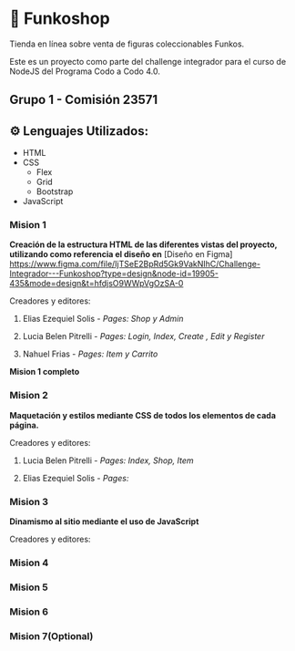 # 🚀 Funkoshop

Tienda en línea sobre venta de figuras coleccionables Funkos.

Este es un proyecto como parte del challenge integrador para el curso de NodeJS del Programa Codo a Codo 4.0.

## Grupo 1 - Comisión 23571

## ⚙️ Lenguajes Utilizados:

- HTML
- CSS
  - Flex
  - Grid
  - Bootstrap
- JavaScript

### Mision 1

**Creación de la estructura HTML de las diferentes vistas del proyecto, utilizando como referencia el diseño en** [Diseño en Figma]
https://www.figma.com/file/IjTSeE2BpRd5Gk9VakNIhC/Challenge-Integrador---Funkoshop?type=design&node-id=19905-435&mode=design&t=hfdjsO9WWpVgOzSA-0

Creadores y editores:

1. Elias Ezequiel Solis - _Pages: Shop y Admin_

2. Lucia Belen Pitrelli - _Pages: Login, Index, Create , Edit y Register_

3. Nahuel Frias - _Pages: Item y Carrito_

**Mision 1 completo**

### Mision 2

**Maquetación y estilos mediante CSS de todos los elementos de cada página.**

Creadores y editores:

1. Lucia Belen Pitrelli - _Pages: Index, Shop, Item_

2. Elias Ezequiel Solis - _Pages:_

### Mision 3

**Dinamismo al sitio mediante el uso de JavaScript**

Creadores y editores:

### Mision 4

### Mision 5

### Mision 6

### Mision 7(Optional)
